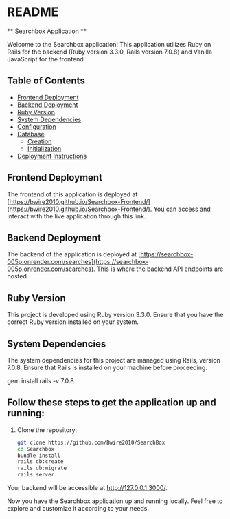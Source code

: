 # README

** Searchbox Application **

Welcome to the Searchbox application! This application utilizes Ruby on Rails for the backend (Ruby version 3.3.0, Rails version 7.0.8) and Vanilla JavaScript for the frontend.

## Table of Contents

- [Frontend Deployment](#frontend-deployment)
- [Backend Deployment](#backend-deployment)
- [Ruby Version](#ruby-version)
- [System Dependencies](#system-dependencies)
- [Configuration](#configuration)
- [Database](#database)
  - [Creation](#database-creation)
  - [Initialization](#database-initialization)
- [Deployment Instructions](#deployment-instructions)

## Frontend Deployment

The frontend of this application is deployed at [https://bwire2010.github.io/Searchbox-Frontend/](https://bwire2010.github.io/Searchbox-Frontend/). You can access and interact with the live application through this link.

## Backend Deployment

The backend of the application is deployed at [https://searchbox-005p.onrender.com/searches](https://searchbox-005p.onrender.com/searches). This is where the backend API endpoints are hosted.

## Ruby Version

This project is developed using Ruby version 3.3.0. Ensure that you have the correct Ruby version installed on your system.

## System Dependencies

The system dependencies for this project are managed using Rails, version 7.0.8. Ensure that Rails is installed on your machine before proceeding.


gem install rails -v 7.0.8

## Follow these steps to get the application up and running:

1. Clone the repository:

   ```bash
   git clone https://github.com/Bwire2010/SearchBox
   cd Searchbox
   bundle install
   rails db:create
   rails db:migrate
   rails server

Your backend will be accessible at http://127.0.0.1:3000/.

Now you have the Searchbox application up and running locally. Feel free to explore and customize it according to your needs.
